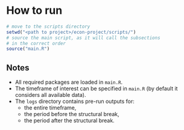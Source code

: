 # How to run

```r
# move to the scripts directory
setwd("<path to project>/econ-project/scripts/")
# source the main script, as it will call the subsections
# in the correct order
source("main.R")
```
## Notes

- All required packages are loaded in `main.R`.
- The timeframe of interest can be specified in `main.R` (by default it considers all available data).
- The `logs` directory contains pre-run outputs for:
  - the entire timeframe,
  - the period before the structural break,
  - the period after the structural break.
